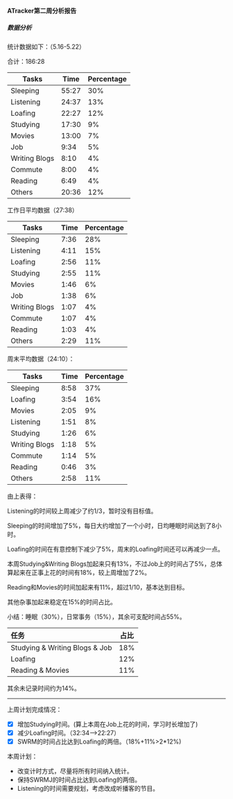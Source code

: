 #### ATracker第二周分析报告

##### 数据分析

统计数据如下：（5.16-5.22）

合计：186:28

| Tasks         | Time  | Percentage |
| ------------- | ----- | ---------- |
| Sleeping      | 55:27 | 30%        |
| Listening     | 24:37 | 13%        |
| Loafing       | 22:27 | 12%        |
| Studying      | 17:30 | 9%         |
| Movies        | 13:00 | 7%         |
| Job           | 9:34  | 5%         |
| Writing Blogs | 8:10  | 4%         |
| Commute       | 8:00  | 4%         |
| Reading       | 6:49  | 4%         |
| Others        | 20:36 | 12%        |

工作日平均数据（27:38）

| Tasks         | Time | Percentage |
| ------------- | ---- | ---------- |
| Sleeping      | 7:36 | 28%        |
| Listening     | 4:11 | 15%        |
| Loafing       | 2:56 | 11%        |
| Studying      | 2:55 | 11%        |
| Movies        | 1:46 | 6%         |
| Job           | 1:38 | 6%         |
| Writing Blogs | 1:07 | 4%         |
| Commute       | 1:07 | 4%         |
| Reading       | 1:03 | 4%         |
| Others        | 2:29 | 11%        |

周末平均数据（24:10）：

| Tasks         | Time | Percentage |
| ------------- | ---- | ---------- |
| Sleeping      | 8:58 | 37%        |
| Loafing       | 3:54 | 16%        |
| Movies        | 2:05 | 9%         |
| Listening     | 1:51 | 8%         |
| Studying      | 1:26 | 6%         |
| Writing Blogs | 1:18 | 5%         |
| Commute       | 1:14 | 5%         |
| Reading       | 0:46 | 3%         |
| Others        | 2:58 | 11%        |

由上表得：

Listening的时间较上周减少了约1/3，暂时没有目标值。

Sleeping的时间增加了5%，每日大约增加了一个小时，日均睡眠时间达到了8小时。

Loafing的时间在有意控制下减少了5%，周末的Loafing时间还可以再减少一点。

本周Studying&Writing Blogs加起来只有13%，不过Job上的时间占了5%，总体算起来在正事上花的时间有18%，较上周增加了2%。

Reading和Movies的时间加起来有11%，超过1/10，基本达到目标。

其他杂事加起来稳定在15%的时间占比。

小结：睡眠（30%），日常事务（15%），其余可支配时间占55%。

| 任务                           | 占比 |
| :----------------------------- | ---- |
| Studying & Writing Blogs & Job | 18%  |
| Loafing                        | 12%  |
| Reading & Movies               | 11%  |

其余未记录时间约为14%。

------

上周计划完成情况：

- [x] 增加Studying时间。(算上本周在Job上花的时间，学习时长增加了)
- [x] 减少Loafing时间。（32:34—>22:27）
- [x] SWRM的时间占比达到Loafing的两倍。（18%+11%>2*12%)

本周计划：

- 改变计时方式，尽量将所有时间纳入统计。
- 保持SWRMJ的时间占比达到Loafing的两倍。
- Listening的时间需要规划，考虑改成听播客的节目。

